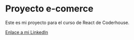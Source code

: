 # Proyecto e-comerce

Este es mi proyecto para el curso de React de Coderhouse.

[Enlace a mi LinkedIn](https://www.linkedin.com/in/juan-pablo-calabro-93b2a6132/?originalSubdomain=ar)